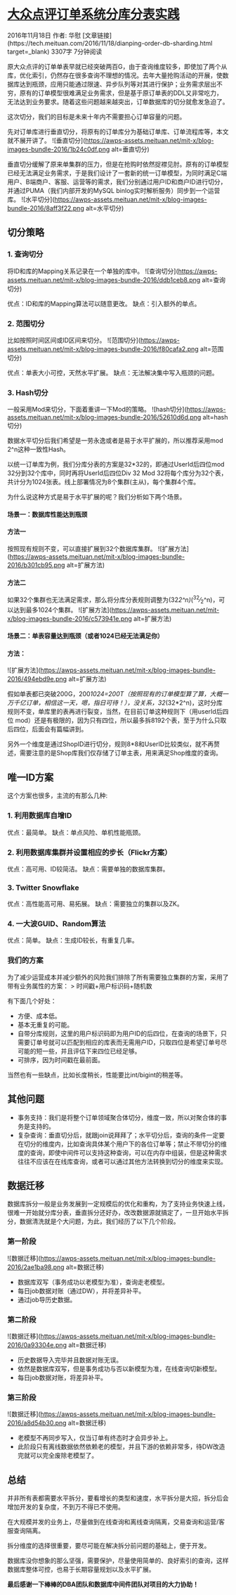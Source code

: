 # [大众点评订单系统分库分表实践](https://tech.meituan.com/2016/11/18/dianping-order-db-sharding.html)
<div class=meta-box><span class=m-post-date>2016年11月18日</span>
<span class=m-post-nick>作者: 华慰</span>
<span class=m-post-permalink>[文章链接](https://tech.meituan.com/2016/11/18/dianping-order-db-sharding.html target=_blank)</span>
<span class=m-post-count>3307字</span>
<span class=m-post-reading>7分钟阅读</span></div><div class=post-content><div class=content>

原大众点评的订单单表早就已经突破两百G，由于查询维度较多，即使加了两个从库，优化索引，仍然存在很多查询不理想的情况。去年大量抢购活动的开展，使数据库达到瓶颈，应用只能通过限速、异步队列等对其进行保护；业务需求层出不穷，原有的订单模型很难满足业务需求，但是基于原订单表的DDL又非常吃力，无法达到业务要求。随着这些问题越来越突出，订单数据库的切分就愈发急迫了。

这次切分，我们的目标是未来十年内不需要担心订单容量的问题。

先对订单库进行垂直切分，将原有的订单库分为基础订单库、订单流程库等，本文就不展开讲了。
![垂直切分](https://awps-assets.meituan.net/mit-x/blog-images-bundle-2016/1b24c0df.png alt=垂直切分)

垂直切分缓解了原来单集群的压力，但是在抢购时依然捉襟见肘。原有的订单模型已经无法满足业务需求，于是我们设计了一套新的统一订单模型，为同时满足C端用户、B端商户、客服、运营等的需求，我们分别通过用户ID和商户ID进行切分，并通过PUMA（我们内部开发的MySQL binlog实时解析服务）同步到一个运营库。
![水平切分](https://awps-assets.meituan.net/mit-x/blog-images-bundle-2016/8aff3f22.png alt=水平切分)

## 切分策略

### 1. 查询切分

将ID和库的Mapping关系记录在一个单独的库中。
![查询切分](https://awps-assets.meituan.net/mit-x/blog-images-bundle-2016/ddb1ceb8.png alt=查询切分)

优点：ID和库的Mapping算法可以随意更改。
缺点：引入额外的单点。

### 2. 范围切分

比如按照时间区间或ID区间来切分。
![范围切分](https://awps-assets.meituan.net/mit-x/blog-images-bundle-2016/f80cafa2.png alt=范围切分)

优点：单表大小可控，天然水平扩展。
缺点：无法解决集中写入瓶颈的问题。

### 3. Hash切分

一般采用Mod来切分，下面着重讲一下Mod的策略。
![hash切分](https://awps-assets.meituan.net/mit-x/blog-images-bundle-2016/52610d6d.png alt=hash切分)

数据水平切分后我们希望是一劳永逸或者是易于水平扩展的，所以推荐采用mod 2^n这种一致性Hash。

以统一订单库为例，我们分库分表的方案是32*32的，即通过UserId后四位mod 32分到32个库中，同时再将UserId后四位Div 32 Mod 32将每个库分为32个表，共计分为1024张表。线上部署情况为8个集群(主从)，每个集群4个库。

为什么说这种方式是易于水平扩展的呢？我们分析如下两个场景。

#### 场景一：数据库性能达到瓶颈

#### 方法一

按照现有规则不变，可以直接扩展到32个数据库集群。
![扩展方法](https://awps-assets.meituan.net/mit-x/blog-images-bundle-2016/b301cb95.png alt=扩展方法)

#### 方法二

如果32个集群也无法满足需求，那么将分库分表规则调整为(32*2^n)*(<sup>32</sup>&frasl;<sub>2</sub>^n)，可以达到最多1024个集群。
![扩展方法](https://awps-assets.meituan.net/mit-x/blog-images-bundle-2016/c573941e.png alt=扩展方法)

#### 场景二：单表容量达到瓶颈（或者1024已经无法满足你）

#### 方法：

![扩展方法](https://awps-assets.meituan.net/mit-x/blog-images-bundle-2016/494ebd9e.png alt=扩展方法)

假如单表都已突破200G，200*1024=200T（按照现有的订单模型算了算，大概一万千亿订单，相信这一天，嗯，指日可待！），没关系，32*(32*2^n)，这时分库规则不变，单库里的表再进行裂变，当然，在目前订单这种规则下（用userId后四位 mod）还是有极限的，因为只有四位，所以最多拆8192个表，至于为什么只取后四位，后面会有篇幅讲到。

另外一个维度是通过ShopID进行切分，规则8*8和UserID比较类似，就不再赘述，需要注意的是Shop库我们仅存储了订单主表，用来满足Shop维度的查询。

## 唯一ID方案

这个方案也很多，主流的有那么几种:

### 1. 利用数据库自增ID

优点：最简单。
缺点：单点风险、单机性能瓶颈。

### 2. 利用数据库集群并设置相应的步长（Flickr方案）

优点：高可用、ID较简洁。
缺点：需要单独的数据库集群。

### 3. Twitter Snowflake

优点：高性能高可用、易拓展。
缺点：需要独立的集群以及ZK。

### 4. 一大波GUID、Random算法

优点：简单。
缺点：生成ID较长，有重复几率。

### 我们的方案

为了减少运营成本并减少额外的风险我们排除了所有需要独立集群的方案，采用了带有业务属性的方案：
&gt; 时间戳+用户标识码+随机数

有下面几个好处：

*   方便、成本低。
*   基本无重复的可能。
*   自带分库规则，这里的用户标识码即为用户ID的后四位，在查询的场景下，只需要订单号就可以匹配到相应的库表而无需用户ID，只取四位是希望订单号尽可能的短一些，并且评估下来四位已经足够。
*   可排序，因为时间戳在最前面。

当然也有一些缺点，比如长度稍长，性能要比int/bigint的稍差等。

## 其他问题

*   事务支持：我们是将整个订单领域聚合体切分，维度一致，所以对聚合体的事务是支持的。
*   复杂查询：垂直切分后，就跟join说拜拜了；水平切分后，查询的条件一定要在切分的维度内，比如查询具体某个用户下的各位订单等；禁止不带切分的维度的查询，即使中间件可以支持这种查询，可以在内存中组装，但是这种需求往往不应该在在线库查询，或者可以通过其他方法转换到切分的维度来实现。

## 数据迁移

数据库拆分一般是业务发展到一定规模后的优化和重构，为了支持业务快速上线，很难一开始就分库分表，垂直拆分还好办，改改数据源就搞定了，一旦开始水平拆分，数据清洗就是个大问题，为此，我们经历了以下几个阶段。

### 第一阶段

![数据迁移](https://awps-assets.meituan.net/mit-x/blog-images-bundle-2016/2ae1ba98.png alt=数据迁移)

*   数据库双写（事务成功以老模型为准），查询走老模型。
*   每日job数据对账（通过DW），并将差异补平。
*   通过job导历史数据。

### 第二阶段

![数据迁移](https://awps-assets.meituan.net/mit-x/blog-images-bundle-2016/0a93304e.png alt=数据迁移)

*   历史数据导入完毕并且数据对账无误。
*   依然是数据库双写，但是事务成功与否以新模型为准，在线查询切新模型。
*   每日job数据对账，将差异补平。

### 第三阶段

![数据迁移](https://awps-assets.meituan.net/mit-x/blog-images-bundle-2016/a8d54b30.png alt=数据迁移)

*   老模型不再同步写入，仅当订单有终态时才会异步补上。
*   此阶段只有离线数据依然依赖老的模型，并且下游的依赖非常多，待DW改造完就可以完全废除老模型了。

## 总结

并非所有表都需要水平拆分，要看增长的类型和速度，水平拆分是大招，拆分后会增加开发的复杂度，不到万不得已不使用。

在大规模并发的业务上，尽量做到在线查询和离线查询隔离，交易查询和运营/客服查询隔离。

拆分维度的选择很重要，要尽可能在解决拆分前问题的基础上，便于开发。

数据库没你想象的那么坚强，需要保护，尽量使用简单的、良好索引的查询，这样数据库整体可控，也易于长期容量规划以及水平扩展。

**最后感谢一下棒棒的DBA团队和数据库中间件团队对项目的大力协助！**
